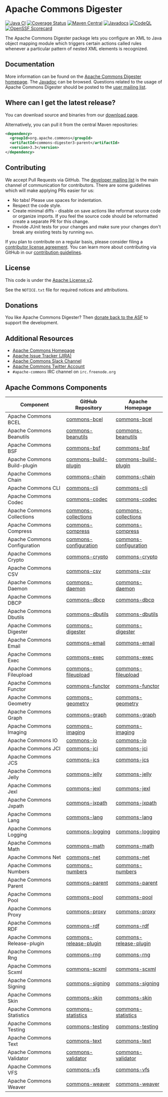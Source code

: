 <!---
 Licensed to the Apache Software Foundation (ASF) under one or more
 contributor license agreements.  See the NOTICE file distributed with
 this work for additional information regarding copyright ownership.
 The ASF licenses this file to You under the Apache License, Version 2.0
 (the "License"); you may not use this file except in compliance with
 the License.  You may obtain a copy of the License at

      http://www.apache.org/licenses/LICENSE-2.0

 Unless required by applicable law or agreed to in writing, software
 distributed under the License is distributed on an "AS IS" BASIS,
 WITHOUT WARRANTIES OR CONDITIONS OF ANY KIND, either express or implied.
 See the License for the specific language governing permissions and
 limitations under the License.
-->
<!---
 +======================================================================+
 |****                                                              ****|
 |****      THIS FILE IS GENERATED BY THE COMMONS BUILD PLUGIN      ****|
 |****                    DO NOT EDIT DIRECTLY                      ****|
 |****                                                              ****|
 +======================================================================+
 | TEMPLATE FILE: readme-md-template.md                                 |
 | commons-build-plugin/trunk/src/main/resources/commons-xdoc-templates |
 +======================================================================+
 |                                                                      |
 | 1) Re-generate using: mvn commons-build:readme-md                    |
 |                                                                      |
 | 2) Set the following properties in the component's pom:              |
 |    - commons.componentid (required, alphabetic, lower case)          |
 |    - commons.release.version (required)                              |
 |                                                                      |
 | 3) Example Properties                                                |
 |                                                                      |
 |  <properties>                                                        |
 |    <commons.componentid>math</commons.componentid>                   |
 |    <commons.release.version>1.2</commons.release.version>            |
 |  </properties>                                                       |
 |                                                                      |
 +======================================================================+
--->
Apache Commons Digester
===================

[![Java CI](https://github.com/apache/commons-digester/actions/workflows/maven.yml/badge.svg)](https://github.com/apache/commons-digester/actions/workflows/maven.yml)
[![Coverage Status](https://codecov.io/gh/apache/commons-digester/branch/master/graph/badge.svg)](https://app.codecov.io/gh/apache/commons-digester)
[![Maven Central](https://maven-badges.herokuapp.com/maven-central/org.apache.commons/commons-digester3/badge.svg?gav=true)](https://maven-badges.herokuapp.com/maven-central/org.apache.commons/commons-digester3/?gav=true)
[![Javadocs](https://javadoc.io/badge/org.apache.commons/commons-digester3-parent/3.3.svg)](https://javadoc.io/doc/org.apache.commons/commons-digester3-parent/3.3)
[![CodeQL](https://github.com/apache/commons-digester/actions/workflows/codeql-analysis.yml/badge.svg)](https://github.com/apache/commons-digester/actions/workflows/codeql-analysis.yml)
[![OpenSSF Scorecard](https://api.securityscorecards.dev/projects/github.com/apache/commons-digester/badge)](https://api.securityscorecards.dev/projects/github.com/apache/commons-digester)

The Apache Commons Digester package lets you configure an XML to Java
    object mapping module which triggers certain actions called rules whenever
    a particular pattern of nested XML elements is recognized.

Documentation
-------------

More information can be found on the [Apache Commons Digester homepage](https://commons.apache.org/proper/commons-digester).
The [Javadoc](https://commons.apache.org/proper/commons-digester/apidocs) can be browsed.
Questions related to the usage of Apache Commons Digester should be posted to the [user mailing list](https://commons.apache.org/mail-lists.html).

Where can I get the latest release?
-----------------------------------
You can download source and binaries from our [download page](https://commons.apache.org/proper/commons-digester/download_digester.cgi).

Alternatively, you can pull it from  the central Maven repositories:

```xml
<dependency>
  <groupId>org.apache.commons</groupId>
  <artifactId>commons-digester3-parent</artifactId>
  <version>3.3</version>
</dependency>
```

Contributing
------------

We accept Pull Requests via GitHub. The [developer mailing list](https://commons.apache.org/mail-lists.html) is the main channel of communication for contributors.
There are some guidelines which will make applying PRs easier for us:
+ No tabs! Please use spaces for indentation.
+ Respect the code style.
+ Create minimal diffs - disable on save actions like reformat source code or organize imports. If you feel the source code should be reformatted create a separate PR for this change.
+ Provide JUnit tests for your changes and make sure your changes don't break any existing tests by running ```mvn```.

If you plan to contribute on a regular basis, please consider filing a [contributor license agreement](https://www.apache.org/licenses/#clas).
You can learn more about contributing via GitHub in our [contribution guidelines](CONTRIBUTING.md).

License
-------
This code is under the [Apache License v2](https://www.apache.org/licenses/LICENSE-2.0).

See the `NOTICE.txt` file for required notices and attributions.

Donations
---------
You like Apache Commons Digester? Then [donate back to the ASF](https://www.apache.org/foundation/contributing.html) to support the development.

Additional Resources
--------------------

+ [Apache Commons Homepage](https://commons.apache.org/)
+ [Apache Issue Tracker (JIRA)](https://issues.apache.org/jira/browse/DIGESTER)
+ [Apache Commons Slack Channel](https://the-asf.slack.com/archives/C60NVB8AD)
+ [Apache Commons Twitter Account](https://twitter.com/ApacheCommons)
+ `#apache-commons` IRC channel on `irc.freenode.org`

Apache Commons Components
-------------------------

| Component | GitHub Repository | Apache Homepage |
| --------- | ----------------- | ----------------|
| Apache Commons BCEL | [commons-bcel](https://github.com/apache/commons-bcel) | [commons-bcel](https://commons.apache.org/proper/commons-bcel) |
| Apache Commons Beanutils | [commons-beanutils](https://github.com/apache/commons-beanutils) | [commons-beanutils](https://commons.apache.org/proper/commons-beanutils) |
| Apache Commons BSF | [commons-bsf](https://github.com/apache/commons-bsf) | [commons-bsf](https://commons.apache.org/proper/commons-bsf) |
| Apache Commons Build-plugin | [commons-build-plugin](https://github.com/apache/commons-build-plugin) | [commons-build-plugin](https://commons.apache.org/proper/commons-build-plugin) |
| Apache Commons Chain | [commons-chain](https://github.com/apache/commons-chain) | [commons-chain](https://commons.apache.org/proper/commons-chain) |
| Apache Commons CLI | [commons-cli](https://github.com/apache/commons-cli) | [commons-cli](https://commons.apache.org/proper/commons-cli) |
| Apache Commons Codec | [commons-codec](https://github.com/apache/commons-codec) | [commons-codec](https://commons.apache.org/proper/commons-codec) |
| Apache Commons Collections | [commons-collections](https://github.com/apache/commons-collections) | [commons-collections](https://commons.apache.org/proper/commons-collections) |
| Apache Commons Compress | [commons-compress](https://github.com/apache/commons-compress) | [commons-compress](https://commons.apache.org/proper/commons-compress) |
| Apache Commons Configuration | [commons-configuration](https://github.com/apache/commons-configuration) | [commons-configuration](https://commons.apache.org/proper/commons-configuration) |
| Apache Commons Crypto | [commons-crypto](https://github.com/apache/commons-crypto) | [commons-crypto](https://commons.apache.org/proper/commons-crypto) |
| Apache Commons CSV | [commons-csv](https://github.com/apache/commons-csv) | [commons-csv](https://commons.apache.org/proper/commons-csv) |
| Apache Commons Daemon | [commons-daemon](https://github.com/apache/commons-daemon) | [commons-daemon](https://commons.apache.org/proper/commons-daemon) |
| Apache Commons DBCP | [commons-dbcp](https://github.com/apache/commons-dbcp) | [commons-dbcp](https://commons.apache.org/proper/commons-dbcp) |
| Apache Commons Dbutils | [commons-dbutils](https://github.com/apache/commons-dbutils) | [commons-dbutils](https://commons.apache.org/proper/commons-dbutils) |
| Apache Commons Digester | [commons-digester](https://github.com/apache/commons-digester) | [commons-digester](https://commons.apache.org/proper/commons-digester) |
| Apache Commons Email | [commons-email](https://github.com/apache/commons-email) | [commons-email](https://commons.apache.org/proper/commons-email) |
| Apache Commons Exec | [commons-exec](https://github.com/apache/commons-exec) | [commons-exec](https://commons.apache.org/proper/commons-exec) |
| Apache Commons Fileupload | [commons-fileupload](https://github.com/apache/commons-fileupload) | [commons-fileupload](https://commons.apache.org/proper/commons-fileupload) |
| Apache Commons Functor | [commons-functor](https://github.com/apache/commons-functor) | [commons-functor](https://commons.apache.org/proper/commons-functor) |
| Apache Commons Geometry | [commons-geometry](https://github.com/apache/commons-geometry) | [commons-geometry](https://commons.apache.org/proper/commons-geometry) |
| Apache Commons Graph | [commons-graph](https://github.com/apache/commons-graph) | [commons-graph](https://commons.apache.org/proper/commons-graph) |
| Apache Commons Imaging | [commons-imaging](https://github.com/apache/commons-imaging) | [commons-imaging](https://commons.apache.org/proper/commons-imaging) |
| Apache Commons IO | [commons-io](https://github.com/apache/commons-io) | [commons-io](https://commons.apache.org/proper/commons-io) |
| Apache Commons JCI | [commons-jci](https://github.com/apache/commons-jci) | [commons-jci](https://commons.apache.org/proper/commons-jci) |
| Apache Commons JCS | [commons-jcs](https://github.com/apache/commons-jcs) | [commons-jcs](https://commons.apache.org/proper/commons-jcs) |
| Apache Commons Jelly | [commons-jelly](https://github.com/apache/commons-jelly) | [commons-jelly](https://commons.apache.org/proper/commons-jelly) |
| Apache Commons Jexl | [commons-jexl](https://github.com/apache/commons-jexl) | [commons-jexl](https://commons.apache.org/proper/commons-jexl) |
| Apache Commons Jxpath | [commons-jxpath](https://github.com/apache/commons-jxpath) | [commons-jxpath](https://commons.apache.org/proper/commons-jxpath) |
| Apache Commons Lang | [commons-lang](https://github.com/apache/commons-lang) | [commons-lang](https://commons.apache.org/proper/commons-lang) |
| Apache Commons Logging | [commons-logging](https://github.com/apache/commons-logging) | [commons-logging](https://commons.apache.org/proper/commons-logging) |
| Apache Commons Math | [commons-math](https://github.com/apache/commons-math) | [commons-math](https://commons.apache.org/proper/commons-math) |
| Apache Commons Net | [commons-net](https://github.com/apache/commons-net) | [commons-net](https://commons.apache.org/proper/commons-net) |
| Apache Commons Numbers | [commons-numbers](https://github.com/apache/commons-numbers) | [commons-numbers](https://commons.apache.org/proper/commons-numbers) |
| Apache Commons Parent | [commons-parent](https://github.com/apache/commons-parent) | [commons-parent](https://commons.apache.org/proper/commons-parent) |
| Apache Commons Pool | [commons-pool](https://github.com/apache/commons-pool) | [commons-pool](https://commons.apache.org/proper/commons-pool) |
| Apache Commons Proxy | [commons-proxy](https://github.com/apache/commons-proxy) | [commons-proxy](https://commons.apache.org/proper/commons-proxy) |
| Apache Commons RDF | [commons-rdf](https://github.com/apache/commons-rdf) | [commons-rdf](https://commons.apache.org/proper/commons-rdf) |
| Apache Commons Release-plugin | [commons-release-plugin](https://github.com/apache/commons-release-plugin) | [commons-release-plugin](https://commons.apache.org/proper/commons-release-plugin) |
| Apache Commons Rng | [commons-rng](https://github.com/apache/commons-rng) | [commons-rng](https://commons.apache.org/proper/commons-rng) |
| Apache Commons Scxml | [commons-scxml](https://github.com/apache/commons-scxml) | [commons-scxml](https://commons.apache.org/proper/commons-scxml) |
| Apache Commons Signing | [commons-signing](https://github.com/apache/commons-signing) | [commons-signing](https://commons.apache.org/proper/commons-signing) |
| Apache Commons Skin | [commons-skin](https://github.com/apache/commons-skin) | [commons-skin](https://commons.apache.org/proper/commons-skin) |
| Apache Commons Statistics | [commons-statistics](https://github.com/apache/commons-statistics) | [commons-statistics](https://commons.apache.org/proper/commons-statistics) |
| Apache Commons Testing | [commons-testing](https://github.com/apache/commons-testing) | [commons-testing](https://commons.apache.org/proper/commons-testing) |
| Apache Commons Text | [commons-text](https://github.com/apache/commons-text) | [commons-text](https://commons.apache.org/proper/commons-text) |
| Apache Commons Validator | [commons-validator](https://github.com/apache/commons-validator) | [commons-validator](https://commons.apache.org/proper/commons-validator) |
| Apache Commons VFS | [commons-vfs](https://github.com/apache/commons-vfs) | [commons-vfs](https://commons.apache.org/proper/commons-vfs) |
| Apache Commons Weaver | [commons-weaver](https://github.com/apache/commons-weaver) | [commons-weaver](https://commons.apache.org/proper/commons-weaver) |
